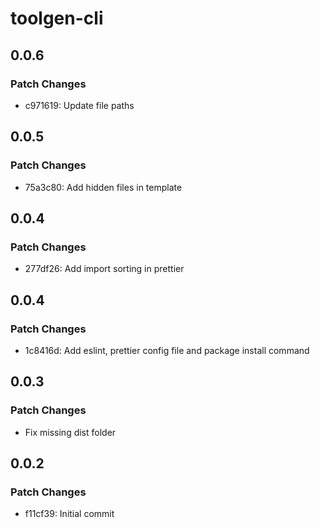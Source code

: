 # toolgen-cli

## 0.0.6

### Patch Changes

- c971619: Update file paths

## 0.0.5

### Patch Changes

- 75a3c80: Add hidden files in template

## 0.0.4

### Patch Changes

- 277df26: Add import sorting in prettier

## 0.0.4

### Patch Changes

- 1c8416d: Add eslint, prettier config file and package install command

## 0.0.3

### Patch Changes

- Fix missing dist folder

## 0.0.2

### Patch Changes

- f11cf39: Initial commit
